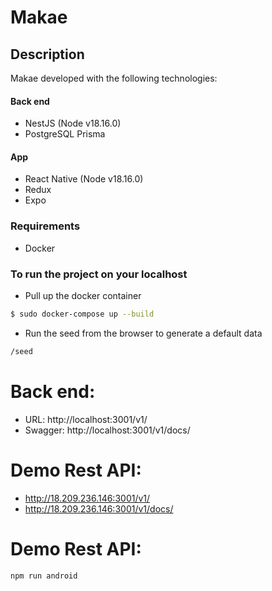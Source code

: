 # Makae

## Description
Makae developed with the following technologies:
#### Back end
- NestJS (Node v18.16.0)
- PostgreSQL Prisma

#### App
- React Native (Node v18.16.0)
- Redux
- Expo

### Requirements
- Docker

### To run the project on your localhost

- Pull up the docker container
```sh
$ sudo docker-compose up --build
```

- Run the seed from the browser to generate a default data
```sh
/seed
```

# Back end:
- URL: http://localhost:3001/v1/
- Swagger: http://localhost:3001/v1/docs/

# Demo Rest API:
- http://18.209.236.146:3001/v1/
- http://18.209.236.146:3001/v1/docs/

# Demo Rest API:
```sh
npm run android
```